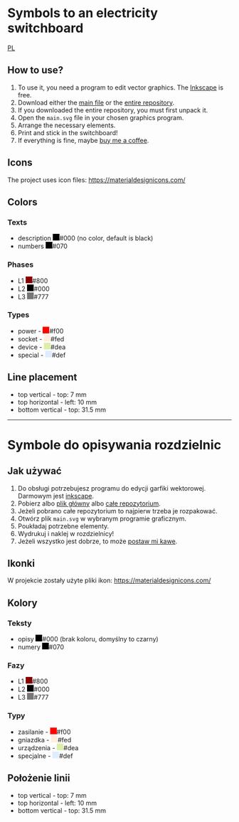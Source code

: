 # Symbols to an electricity switchboard

[PL](#-symbole-do-opisywania-rozdzielnic)

## How to use?

1. To use it, you need a program to edit vector graphics. The [Inkscape](https://inkscape.org/) is free.
1. Download either the [main file](https://raw.githubusercontent.com/iworks/switchgear-symbols/main/main.svg) or the [entire repository](https://github.com/iworks/switchgear-symbols/archive/refs/heads/main.zip).
1. If you downloaded the entire repository, you must first unpack it.
1. Open the `main.svg` file in your chosen graphics program.
1. Arrange the necessary elements.
1. Print and stick in the switchboard!
1. If everything is fine, maybe [buy me a coffee](https://ko-fi.com/iworks).

## Icons

The project uses icon files: https://materialdesignicons.com/

## Colors

### Texts
* description <img src=".github/000.svg" width="15px" alt="#000"/>#000 (no color, default is black)
* numbers <img src=".github/000.svg" width="15px" alt="#070"/>#070

### Phases
* L1 <img src=".github/800.svg" width="15px" alt="#800"/>#800
* L2 <img src=".github/000.svg" width="15px" alt="#000"/>#000
* L3 <img src=".github/777.svg" width="15px" alt="#777"/>#777

### Types
* power - <img src=".github/f00.svg" width="15px" alt="#f00"/>#f00
* socket - <img src=".github/fed.svg" width="15px" alt="#fed"/>#fed
* device - <img src=".github/dea.svg" width="15px" alt="#dea"/>#dea
* special - <img src=".github/def.svg" width="15px" alt="#def"/>#def

## Line placement

* top vertical - top: 7 mm
* top horizontal - left: 10 mm
* bottom vertical - top: 31.5 mm


---

# Symbole do opisywania rozdzielnic

## Jak używać

1. Do obsługi potrzebujesz programu do edycji garfiki wektorowej. Darmowym jest [inkscape](https://inkscape.org/).
1. Pobierz albo [plik główny](https://raw.githubusercontent.com/iworks/switchgear-symbols/main/main.svg) albo [całe repozytorium](https://github.com/iworks/switchgear-symbols/archive/refs/heads/main.zip).
1. Jeżeli pobrano całe repozytorium to najpierw trzeba je rozpakować.
1. Otwórz plik `main.svg` w wybranym programie graficznym.
1. Poukładaj potrzebne elementy.
1. Wydrukuj i naklej w rozdzielnicy!
1. Jeżeli wszystko jest dobrze, to może [postaw mi kawe](https://ko-fi.com/iworks).

## Ikonki

W projekcie zostały użyte pliki ikon: https://materialdesignicons.com/

## Kolory

### Teksty
* opisy <img src=".github/000.svg" width="15px" alt="#000"/>#000 (brak koloru, domyślny to czarny)
* numery <img src=".github/000.svg" width="15px" alt="#070"/>#070

### Fazy
* L1 <img src=".github/800.svg" width="15px" alt="#800"/>#800
* L2 <img src=".github/000.svg" width="15px" alt="#000"/>#000
* L3 <img src=".github/777.svg" width="15px" alt="#777"/>#777

### Typy
* zasilanie - <img src=".github/f00.svg" width="15px" alt="#f00"/>#f00
* gniazdka - <img src=".github/fed.svg" width="15px" alt="#fed"/>#fed
* urządzenia - <img src=".github/dea.svg" width="15px" alt="#dea"/>#dea
* specjalne - <img src=".github/def.svg" width="15px" alt="#def"/>#def

## Położenie linii

* top vertical - top: 7 mm
* top horizontal - left: 10 mm
* bottom vertical - top: 31.5 mm

